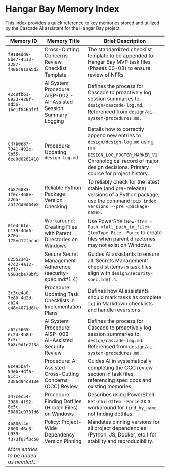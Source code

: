 <!-- AI_NOTE: This file is the definitive index for Hangar Bay memories explicitly stored and referenced by Cascade. Use it to find Memory IDs, titles, and brief descriptions. Not all of Cascade's internal knowledge or contextual understanding derived from conversations or documents will be listed here, only specific, citable memory items. -->

# Hangar Bay Memory Index

This index provides a quick reference to key memories stored and utilized by the Cascade AI assistant for the Hangar Bay project.

| Memory ID                                  | Memory Title                                     | Brief Description                                                                                                                               |
|--------------------------------------------|--------------------------------------------------|-------------------------------------------------------------------------------------------------------------------------------------------------|
| `f918edd9-8b47-4513-a287-f406c91aa5d3`     | Cross-Cutting Concerns Review Checklist Template | The standardized checklist template to be appended to Hangar Bay MVP task files (Phases 00-08) to ensure review of NFRs.                 |
| `42c9fb61-0933-428f-ad56-16e1f846afcf`     | AI System Procedure: AISP-002 - AI-Assisted Session Summary Logging | Defines the process for Cascade to proactively log session summaries to `design/cascade-log.md`. Referenced from `design/ai-system-procedures.md`. |
| `c47b0e87-7941-492e-9b55-6ee0d0261410`     | Procedure: Updating `design-log.md`              | Details how to correctly append new entries to `design/design-log.md` using the `DESIGN_LOG_FOOTER_MARKER_V1`. Chronological record of major design decisions. Primary source for project history. |
| `4b876883-1f0c-468e-a26a-a5f7dd9d64e8`     | Reliable Python Package Version Checking | To reliably check for the latest stable (and pre-release) versions of a Python package, use the command: `pip index versions --pre <package-name>`. |
| `0fedc6fd-b139-4dd6-870a-175ed12facad`     | Workaround: Creating Files with Parent Directories on Windows | Use PowerShell `New-Item -Path <full_path_to_file> -ItemType File -Force` to create files when parent directories may not exist on Windows. |
| `82552343-47c2-4a12-8ff7-9503cbe70bf5`     | Secure Secret Management Adherence (security-spec.md#1.4) | Guides AI assistants to ensure all 'Secrets Management' checklist items in task files align with `design/security-spec.md#1.4`. |
| `3c3ce4a0-7e80-4d2d-ab24-c48e4071d8fe`     | Procedure: Updating Task Checklists in Implementation Plans | Defines how AI assistants should mark tasks as complete `[x]` in Markdown checklists and handle reversions. |
| `a62c5665-6c2d-4b8d-8c5c-5b8c9d1e2f3a`     | AI System Procedure: AISP-003 - AI-Assisted Security Review | Defines the process for Cascade to proactively log session summaries to `design/cascade-log.md`. Referenced from `design/ai-system-procedures.md`. |
| `0c495baf-94e6-4dfa-81c1-a386d94c813e`     | Procedure: AI-Assisted Cross-Cutting Concerns (CCC) Review | Guides AI in systematically completing the CCC review section in task files, referencing spec docs and existing memories. |
| `a47cec54-3986-4f92-8e5c-50882c9731d6`     | Procedure: Finding Dotfiles (Hidden Files) on Windows | Describes using PowerShell `Get-ChildItem -Force` as a workaround for `find_by_name` not finding dotfiles. |
| `4b806f4d-8600-46c6-b939-f373f67f3c50`     | Policy: Project-Wide Dependency Version Pinning | Mandates pinning versions for all project dependencies (Python, JS, Docker, etc.) for stability and reproducibility. |
| *More entries to be added as needed...*    |                                                  |                                                                                                                                                 |
